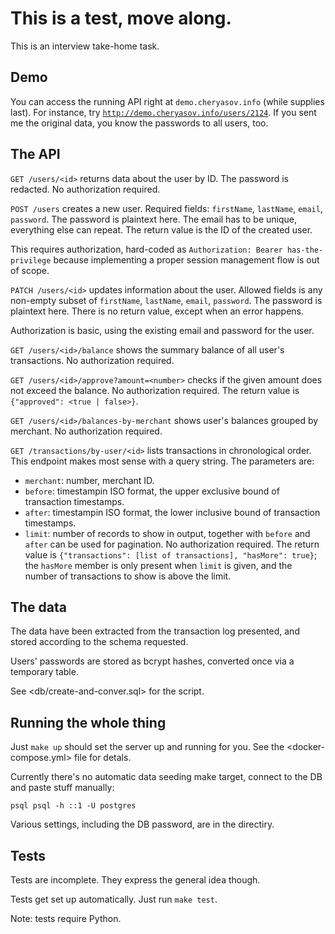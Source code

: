 # This is a test, move along.

This is an interview take-home task.

## Demo

You can access the running API right at `demo.cheryasov.info` (while supplies last).
For instance, try [`http://demo.cheryasov.info/users/2124`](http://demo.cheryasov.info/users/2124).
If you sent me the original data, you know the passwords to all  users, too.

## The API

`GET /users/<id>` returns data about the user by ID.
The password is redacted.
No authorization required.

`POST /users` creates a new user.
Required fields: `firstName`, `lastName`, `email`, `password`.
The password is plaintext here.
The email has to be unique, everything else can repeat.
The return value is the ID of the created user.

This requires authorization, hard-coded as
`Authorization: Bearer has-the-privilege`
because implementing a proper session management flow is out of scope.

`PATCH /users/<id>` updates information about the user.
Allowed fields is any non-empty subset of `firstName`, `lastName`, `email`, `password`.
The password is plaintext here.
There is no return value, except when an error happens.

Authorization is basic, using the existing email and password for the user.

`GET /users/<id>/balance` shows the summary balance of all user's transactions.
No authorization required.

`GET /users/<id>/approve?amount=<number>` checks if the given amount does not exceed the balance.
No authorization required.
The return value is `{"approved": <true | false>}`.

`GET /users/<id>/balances-by-merchant` shows user's balances grouped by merchant.
No authorization required.

`GET /transactions/by-user/<id>` lists transactions in chronological order.
This endpoint makes most sense with a query string. The parameters are:
* `merchant`: number, merchant ID.
* `before`: timestampin ISO format, the upper exclusive bound of transaction timestamps.
* `after`: timestampin ISO format, the lower inclusive bound of transaction timestamps.
* `limit`:  number of records to show in output, together with `before` and `after` can be used for pagination.
No authorization required.
The return value is `{"transactions": [list of transactions], "hasMore": true}`;
the `hasMore` member is only present when `limit` is given, and the number of transactions to show is above the limit.


## The data

The data have been extracted from the transaction log presented, and stored according to the schema requested.

Users' passwords are stored as bcrypt hashes, converted once via a temporary table.

See <db/create-and-conver.sql> for the script.

## Running the whole thing

Just `make up` should set the server up and running for you.
See the <docker-compose.yml> file for detals.

Currently there's no automatic data seeding make target, connect to the DB and paste stuff manually:
```
psql psql -h ::1 -U postgres
```

Various settings, including the DB password, are in the <config/> directiry.


## Tests

Tests are incomplete. They express the general idea though.

Tests get set up automatically. Just run `make test`.

Note: tests require Python.
